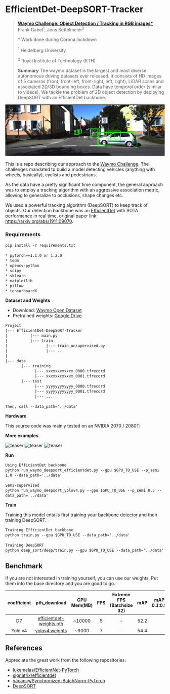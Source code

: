 # EfficientDet-DeepSORT-Tracker

> __[Waymo Challenge: Object Detection / Tracking in RGB images*](https://arxiv.org/abs/2006.06500)__   
> Frank Gabel<sup>1</sup>, Jens Settelmeier<sup>2</sup>
>
> \* Work done during Corona lockdown
>
> <sup>1</sup> Heidelberg University
>
> <sup>2</sup> Royal Institute of Technology (KTH)
>
>
>
> __Summary__ The waymo dataset is the largest and most diverse autonomous driving datasets ever released. It 
> consists of HD images of 5 cameras (front, front-left, front-right, left, right), LiDAR scans and associated 2D/3D bounding boxes.
> Data have temporal order (similar to videos). We tackle the problem of 2D object detection by deploying DeepSORT with an EfficientDet backbone.

![teaser](examples/ex.jpg)

This is a repo describing our approach to the [Waymo Challenge](https://waymo.com/open/challenges).
The challenges mandated to build a model detecting vehicles (anything with wheels, basically), cyclists and pedestrians.

As the data have a pretty significant time component, the general approach was to 
employ a tracking algorithm with an aggressive association metric, allowing to generalize to occlusions, shape changes etc.


We used a powerful tracking algorithm (DeepSORT) to keep track of objects. Our detection backbone was an [EfficientDet](https://github.com/google/automl/tree/master/efficientdet) with SOTA performance in real time, original paper link: https://arxiv.org/abs/1911.09070.

### Requirements
```
pip install -r requirements.txt

* pytorch==1.1.0 or 1.2.0  
* tqdm  
* opencv-python  
* scipy  
* sklearn
* matplotlib  
* pillow  
* tensorboardX 
```

__Dataset and Weights__  
* Download: [Waymo Open Dataset](https://waymo.com/open/)
* Pretrained weights:  [Google Drive](https://drive.google.com/drive/folders/1PA8yE5n7ZTliYXl6D6KdZKAz3JawyvtL)
```
Project
|--- EfficientDet-DeepSORT-Tracker
|          |--- main.py
|          |--- train
|                 |--- train_unsupervised.py
|                 |--- ...
|
|--- data
       |--- training
             |--- xxxxxxxxxxxx_0000.tfrecord
             |--- xxxxxxxxxxxx_0001.tfrecord
       |--- test
             |--- yyyyyyyyyyyy_0000.tfrecord
             |--- yyyyyyyyyyyy_0001.tfrecord
             |--- ...

Then, call --data_path='../data'
```

__Hardware__

This source code was mainly tested on an NVIDIA 2070 / 2080Ti.

__More examples__

![teaser](examples/out3.gif)
![teaser](examples/out7.gif)
![teaser](examples/out8.gif)

__Run__
```
Using EfficientDet backbone
python run_waymo_deepsort_efficientdet.py --gpu $GPU_TO_USE --p_semi 1.0 --data_path='../data'

Semi-supervised
python run_waymo_deepsort_yolov4.py --gpu $GPU_TO_USE --p_semi 0.5 --data_path='../data'

```

__Train__

Training this model entails first training your backbone detector and then training DeepSORT.
```
Training EfficientDet backbone
python train.py --gpu $GPU_TO_USE --data_path='../data'

Training DeepSORT
python deep_sort/deep/train.py --gpu $GPU_TO_USE --data_path='../data'

```

## Benchmark

If you are not interested in training yourself, you can use our weights. Put them into the base directory and you are good to go.

| coefficient | pth_download | GPU Mem(MB) | FPS | Extreme FPS (Batchsize 32) | mAP | mAP 0.1:0.9|
| :-----: | :-----: | :------: | :------: | :------: | :-----: | :-----: |
| D7 | [efficientdet-weights.pth](https://drive.google.com/drive/folders/1PA8yE5n7ZTliYXl6D6KdZKAz3JawyvtL) | ~10000 | 5 | - | 52.2
| Yolo v4 | [yolov4.weights](https://drive.google.com/drive/folders/1PA8yE5n7ZTliYXl6D6KdZKAz3JawyvtL) | ~9000 | 7 | - | 54.4

## References

Appreciate the great work from the following repositories:
- [lukemelas/EfficientNet-PyTorch](https://github.com/lukemelas/EfficientNet-PyTorch)
- [signatrix/efficientdet](https://github.com/signatrix/efficientdet)
- [vacancy/Synchronized-BatchNorm-PyTorch](https://github.com/vacancy/Synchronized-BatchNorm-PyTorch)
- [DeepSORT](https://arxiv.org/abs/1703.07402)
